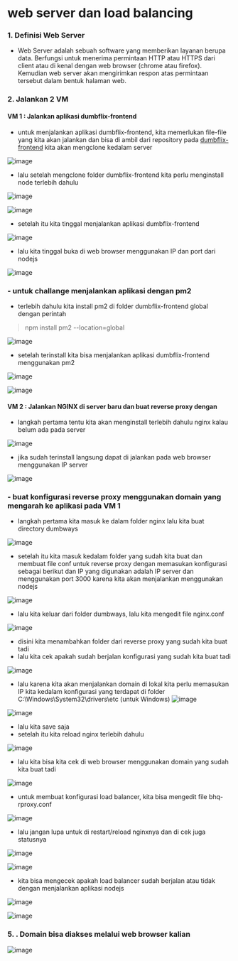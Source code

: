 # web server dan load balancing

### 1. Definisi Web Server
- Web Server adalah sebuah software yang memberikan layanan berupa data. Berfungsi untuk menerima permintaan HTTP atau HTTPS dari client atau di kenal dengan web browser (chrome atau firefox). Kemudian web server akan mengirimkan respon atas permintaan tersebut dalam bentuk halaman web.

### 2. Jalankan 2 VM
#### VM 1 : Jalankan aplikasi dumbflix-frontend
- untuk menjalankan aplikasi dumbflix-frontend, kita memerlukan file-file yang kita akan jalankan dan bisa di ambil dari repository pada [dumbflix-frontend](https://github.com/dumbwaysdev/dumbflix-frontend) kita akan mengclone kedalam server

![image](https://user-images.githubusercontent.com/68781074/213359453-4a88729e-804e-4617-9168-6f1cff461eb0.png)

- lalu setelah mengclone folder dumbflix-frontend kita perlu menginstall node terlebih dahulu

![image](https://user-images.githubusercontent.com/68781074/213359830-513ea094-3874-4d36-ad02-30adaf2b46a5.png)

![image](https://user-images.githubusercontent.com/68781074/213359845-be91505e-61e7-4171-8aaa-28b9ddad2417.png)

- setelah itu kita tinggal menjalankan aplikasi dumbflix-frontend

![image](https://user-images.githubusercontent.com/68781074/213359935-b857c0ee-f4a0-4ee1-955e-6d1bb5194646.png)

- lalu kita tinggal buka di web browser menggunakan IP dan port dari nodejs

![image](https://user-images.githubusercontent.com/68781074/213360048-c29daffa-e422-4582-b838-62f3fc25ff72.png)

### - untuk challange menjalankan aplikasi dengan pm2

- terlebih dahulu kita install pm2 di folder dumbflix-frontend global dengan perintah
> npm install pm2 --location=global 

![image](https://user-images.githubusercontent.com/68781074/213360803-233b725f-6e5e-4b87-b994-1dcabbc1ebb6.png)

- setelah terinstall kita bisa menjalankan aplikasi dumbflix-frontend menggunakan pm2

![image](https://user-images.githubusercontent.com/68781074/213360877-d04fd55a-6f71-4963-87c4-869af0c65a2b.png)

![image](https://user-images.githubusercontent.com/68781074/213360920-d1ceade1-babf-44d3-afb8-58292f1e07af.png)

#### VM 2 : Jalankan NGINX di server baru dan buat reverse proxy dengan 

- langkah pertama tentu kita akan menginstall terlebih dahulu nginx kalau belum ada pada server

![image](https://user-images.githubusercontent.com/68781074/213361120-088b2474-af8a-4993-af40-0ffdf8fd21d1.png)

- jika sudah terinstall langsung dapat di jalankan pada web browser menggunakan IP server

![image](https://user-images.githubusercontent.com/68781074/213361171-f0f61d9b-044c-4193-b647-a29dd5080c62.png)

### - buat konfigurasi reverse proxy menggunakan domain yang mengarah ke aplikasi pada VM 1
- langkah pertama kita masuk ke dalam folder nginx lalu kita buat directory dumbways

![image](https://user-images.githubusercontent.com/68781074/213384938-6ad52aff-c489-475c-9136-5f878ea4385e.png)

- setelah itu kita masuk kedalam folder yang sudah kita buat dan membuat file conf untuk reverse proxy dengan memasukan konfigurasi sebagai berikut dan IP yang digunakan adalah IP server dan menggunakan port 3000 karena kita akan menjalankan menggunakan nodejs

![image](https://user-images.githubusercontent.com/68781074/213385214-92016234-f365-4866-aaa5-bd5bcbcf6d69.png)

- lalu kita keluar dari folder dumbways, lalu kita mengedit file nginx.conf

![image](https://user-images.githubusercontent.com/68781074/213385377-738091b2-50b1-47eb-9590-e1b858bcdf01.png)

- disini kita menambahkan folder dari reverse proxy yang sudah kita buat tadi
- lalu kita cek apakah sudah berjalan konfigurasi yang sudah kita buat tadi

![image](https://user-images.githubusercontent.com/68781074/213385488-17768a0f-7903-4d3f-9e91-0f8bdf1b7cd5.png)

- lalu karena kita akan menjalankan domain di lokal kita perlu memasukan IP kita kedalam konfigurasi yang terdapat di folder C:\Windows\System32\drivers\etc (untuk Windows)
![image](https://user-images.githubusercontent.com/68781074/213364110-dfdd03db-1498-493c-8c26-7f2a9de226cd.png)

![image](https://user-images.githubusercontent.com/68781074/213385553-f51a99f6-14ff-4fb2-a6c4-67f01b784371.png)

- lalu kita save saja
- setelah itu kita reload nginx terlebih dahulu

![image](https://user-images.githubusercontent.com/68781074/213385677-08f0b24f-ba40-4c21-8cd2-3d9d3ce5adf9.png)
 
- lalu kita bisa kita cek di web browser menggunakan domain yang sudah kita buat tadi

![image](https://user-images.githubusercontent.com/68781074/213366636-88ee1c17-963a-4134-b813-dd1708f4d456.png)

- untuk membuat konfigurasi load balancer, kita bisa mengedit file bhq-rproxy.conf

![image](https://user-images.githubusercontent.com/68781074/213368622-f4270ca1-958b-4548-b5ba-a3ee2ebc599a.png)

- lalu jangan lupa untuk di restart/reload nginxnya dan di cek juga statusnya

![image](https://user-images.githubusercontent.com/68781074/213369049-2e46eef9-e3be-4a3c-9ef9-2d570b5ec3d0.png)

![image](https://user-images.githubusercontent.com/68781074/213369096-3b803816-23e4-4812-8c93-08d428720065.png)

- kita bisa mengecek apakah load balancer sudah berjalan atau tidak dengan menjalankan aplikasi nodejs

![image](https://user-images.githubusercontent.com/68781074/213386471-54385f4f-e4b0-4245-84b6-17b6d409942a.png)

![image](https://user-images.githubusercontent.com/68781074/213386567-8ef5a1fe-f7f9-443a-8c13-c6a8c882683c.png)


### 5. . Domain bisa diakses melalui web browser kalian

![image](https://user-images.githubusercontent.com/68781074/213385979-378903a3-e73c-4df6-8316-e45d588f64f0.png)

